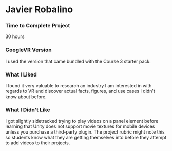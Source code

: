 # Javier Robalino
### Time to Complete Project
30 hours

### GoogleVR Version
I used the version that came bundled with the Course 3 starter pack.

### What I Liked
I found it very valuable to research an industry I am interested in with regards to VR and discover actual facts, figures, and use cases I didn't know about before.
### What I Didn't Like
I got slightly sidetracked trying to play videos on a panel element before learning that Unity does not support movie textures for mobile devices unless you purchase a third-party plugin. The project rubric might note this so students know what they are getting themselves into before they attempt to add videos to their projects.
